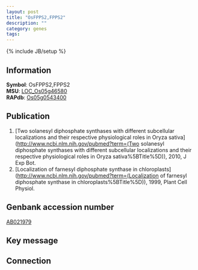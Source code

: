 ```yaml
---
layout: post
title: "OsFPPS2,FPPS2"
description: ""
category: genes
tags: 
---
```

{% include JB/setup %}

## Information
__Symbol__: OsFPPS2,FPPS2  
__MSU__: [LOC_Os05g46580](http://rice.plantbiology.msu.edu/cgi-bin/ORF_infopage.cgi?orf=LOC_Os05g46580)  
__RAPdb__: [Os05g0543400](http://rapdb.dna.affrc.go.jp/viewer/gbrowse_details/irgsp1?name=Os05g0543400)  

## Publication
1. [Two solanesyl diphosphate synthases with different subcellular localizations and their respective physiological roles in Oryza sativa](http://www.ncbi.nlm.nih.gov/pubmed?term=(Two solanesyl diphosphate synthases with different subcellular localizations and their respective physiological roles in Oryza sativa%5BTitle%5D)), 2010, J Exp Bot.
2. [Localization of farnesyl diphosphate synthase in chloroplasts](http://www.ncbi.nlm.nih.gov/pubmed?term=(Localization of farnesyl diphosphate synthase in chloroplasts%5BTitle%5D)), 1999, Plant Cell Physiol.

## Genbank accession number
[AB021979](http://www.ncbi.nlm.nih.gov/nuccore/AB021979)

## Key message

## Connection


